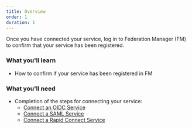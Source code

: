 ```yaml
---
title: Overview
order: 1
duration: 1
---
```


Once you have connected your service, log in to Federation Manager (FM) to confirm that your service has been registered.

### What you'll learn

- How to confirm if your service has been registered in FM

### What you'll need

- Completion of the steps for connecting your service:
  - [Connect an OIDC Service](/connect-an-oidc-service/01-overview)
  - [Connect a SAML Service](/connect-a-saml-service/01-overview)
  - [Connect a Rapid Connect Service](/connect-a-rapid-connect-service/01-overview)
